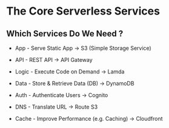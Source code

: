 # The Core Serverless Services

## Which Services Do We Need ?

- App - Serve Static App -> S3 (Simple Storage Service)

- API - REST API -> API Gateway

- Logic - Execute Code on Demand -> Lamda

- Data - Store & Retrieve Data (DB) -> DynamoDB

- Auth - Authenticate Users -> Cognito

- DNS - Translate URL -> Route S3

- Cache - Improve Performance (e.g. Caching) -> Cloudfront
